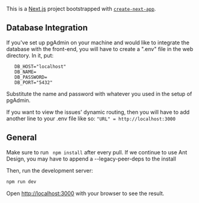This is a [Next.js](https://nextjs.org) project bootstrapped with [`create-next-app`](https://nextjs.org/docs/app/api-reference/cli/create-next-app).

## Database Integration

If you've set up pgAdmin on your machine and would like to integrate the database with the front-end, you will have to create a ".env" file in the web directory. In it, put:
```DB_USER="postgres"
   DB_HOST="localhost"
   DB_NAME=
   DB_PASSWORD=
   DB_PORT="5432"
```
Substitute the name and password with whatever you used in the setup of pgAdmin.

If you want to view the issues' dynamic routing, then you will have to add another line to your .env file like so:
```"URL" = http://localhost:3000```

## General

Make sure to run ``` npm install``` after every pull. If we continue to use Ant Design, you may have to append a --legacy-peer-deps to the install

Then, run the development server:

```bash
npm run dev
```

Open [http://localhost:3000](http://localhost:3000) with your browser to see the result.

